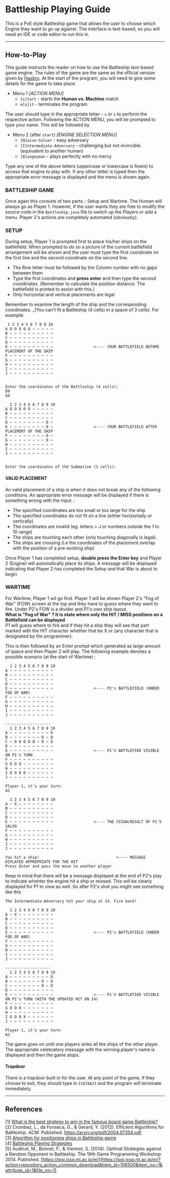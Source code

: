 # Battleship Playing Guide
This is a PvE style Battleship game that allows the user to choose which Engine they want to go up against. The interface
is text-based, so you will need an IDE or code editor to run this in. 

---
## How-to-Play
This guide instructs the reader on how to use the Battleship text-based game engine. The rules of the game are the same as the official 
version given by [Hasbro](https://www.hasbro.com/common/instruct/Battleship.pdf). At the start of the program, you will need to 
give some details for the game to take place.

* Menu 1 _[ACTION MENU]_
  * `[s]tart` - starts the **Human vs. Machine** match
  * `e[x]it` - terminates the program
  
The user should type in the appropriate letter - `s` or `x` to perform the respective action.
Following the ACTION MENU, you will be prompted to type your name. This will be followed by 

* Menu 2 (after `start`) _[ENGINE SELECTION MENU]_
  * `[N]aive-Solver` - easy adversary
  * `[I]ntermediate-Adversary` - challenging but not invincible. (equivalent to another human)
  * `[B]oogeyman` - plays perfectly with no mercy
  
Type any one of the above letters (uppercase or lowercase is finem) to access that engine to play with. If any other letter is typed then the appropriate error message is displayed and the menu is shown again. 

### BATTLESHIP GAME
Once again this consists of two parts - Setup and Wartime. The Human will always go as Player 1. However, if the user
wants they are free to modify the source code in the `Battleship.java` file to switch up the Players or add a menu.
Player 2's actions are completely automated (obviously). 

### SETUP
During setup, Player 1 is prompted first to place his/her ships on the battlefield. When prompted to do so a picture of the current 
battlefield arrangement will be shown and the user must type the first coordinate on the first line and the second coordinate on the second line.
* The Row letter must be followed by the Column number with no gaps between them
* Type the first coordinates and **press enter** and then type the second coordinates.
  (Remember to calculate the position distance. The battlefield is printed to assist with this.)
* Only horizontal and vertical placements are legal

Remember to examine the length of the ship and the corresponding coordinates. _(You can't fit a Battleship (4 cells) in a space of 3 cells).
For example:

```
 1 2 3 4 5 6 7 8 9 10 
A O O O O O ~ ~ ~ ~ ~ 
B ~ ~ ~ ~ ~ ~ ~ ~ ~ ~ 
C ~ ~ ~ ~ ~ ~ ~ ~ ~ ~ 
D ~ ~ ~ ~ ~ ~ ~ ~ ~ ~ 
E ~ ~ ~ ~ ~ ~ ~ ~ ~ ~                  <---- YOUR BATTLEFIELD BEFORE PLACEMENT OF THE SHIP
F ~ ~ ~ ~ ~ ~ ~ ~ ~ ~ 
G ~ ~ ~ ~ ~ ~ ~ ~ ~ ~ 
H ~ ~ ~ ~ ~ ~ ~ ~ ~ ~ 
I ~ ~ ~ ~ ~ ~ ~ ~ ~ ~ 
J ~ ~ ~ ~ ~ ~ ~ ~ ~ ~ 


Enter the coordinates of the Battleship (4 cells): 
D9
G9

  1 2 3 4 5 6 7 8 9 10 
A O O O O O ~ ~ ~ ~ ~ 
B ~ ~ ~ ~ ~ ~ ~ ~ ~ ~ 
C ~ ~ ~ ~ ~ ~ ~ ~ ~ ~ 
D ~ ~ ~ ~ ~ ~ ~ ~ O ~ 
E ~ ~ ~ ~ ~ ~ ~ ~ O ~                  <---- YOUR BATTLEFIELD AFTER PLACEMENT OF THE SHIP
F ~ ~ ~ ~ ~ ~ ~ ~ O ~ 
G ~ ~ ~ ~ ~ ~ ~ ~ O ~ 
H ~ ~ ~ ~ ~ ~ ~ ~ ~ ~ 
I ~ ~ ~ ~ ~ ~ ~ ~ ~ ~ 
J ~ ~ ~ ~ ~ ~ ~ ~ ~ ~ 


Enter the coordinates of the Submarine (3 cells): 

```

#### VALID PLACEMENT
An valid placement of a ship is when it does not break any of the following conditions. An appropriate error message will be displayed if there is something wrong with the input. :
* The specified coordinates are too small or too large for the ship
* The specified coordinates do not fit on a line (either horizontally or vertically) 
* The coordinates are invalid (eg. letters > J or numbers outside the 1 to 10 range)
* The ships are touching each other (only touching diagonally is legal).
* The ships are crossing (i.e the coordinates of the placement overlap with the position of a pre-existing ship) 

Once Player 1 has completed setup, **double press the Enter key** and Player 2 (Engine) will automatically place its
ships. A message will be displayed indicating that Player 2 has completed the Setup and that War is about to begin

### WARTIME
For Wartime, Player 1 wil go first. Player 1 will be shown Player 2's "Fog of War" (FOW) screen at the top and 
they have to guess where they want to fire. Under P2's FOW is a divider and P1's own ship layout.    
**What is "Fog of War" ? It is state where only the HIT / MISS positions on a Battlefield can be displayed**   
P1 will guess where to fire and if they hit a ship they will see that part marked with the HIT character whether 
that be X or (any character that is designated by the programmer). 

This is then followed by an Enter prompt which generated as large amount of space and then Player 2 will play. 
The following example denotes a possible scenario (at the start of Wartime) :



```
  1 2 3 4 5 6 7 8 9 10 
A ~ ~ ~ ~ ~ ~ ~ ~ ~ ~ 
B ~ ~ ~ ~ ~ ~ ~ ~ ~ ~ 
C ~ ~ ~ ~ ~ ~ ~ ~ ~ ~ 
D ~ ~ ~ ~ ~ ~ ~ ~ ~ ~ 
E ~ ~ ~ ~ ~ ~ ~ ~ ~ ~                  <---- P2's BATTLEFIELD (UNDER FOG OF WAR)
F ~ ~ ~ ~ ~ ~ ~ ~ ~ ~ 
G ~ ~ ~ ~ ~ ~ ~ ~ ~ ~ 
H ~ ~ ~ ~ ~ ~ ~ ~ ~ ~ 
I ~ ~ ~ ~ ~ ~ ~ ~ ~ ~ 
J ~ ~ ~ ~ ~ ~ ~ ~ ~ ~ 

--------------------
  1 2 3 4 5 6 7 8 9 10 
A ~ ~ ~ ~ ~ ~ ~ ~ ~ O 
B ~ ~ ~ ~ ~ ~ ~ O ~ O 
C ~ O O O O O ~ O ~ O 
D ~ ~ ~ ~ ~ ~ ~ ~ ~ ~ 
E ~ ~ ~ ~ ~ ~ ~ ~ ~ ~                  <---- P1'S BATTLEFIED VISIBLE ON P1's TURN
F ~ ~ ~ ~ ~ ~ ~ ~ ~ ~ 
G O O O ~ ~ ~ ~ ~ ~ ~ 
H ~ ~ ~ ~ ~ ~ ~ ~ ~ ~ 
I O O O O ~ ~ ~ ~ ~ ~ 
J ~ ~ ~ ~ ~ ~ ~ ~ ~ ~ 

Player 1, it's your turn:
A2

  1 2 3 4 5 6 7 8 9 10 
A ~ X ~ ~ ~ ~ ~ ~ ~ ~ 
B ~ ~ ~ ~ ~ ~ ~ ~ ~ ~ 
C ~ ~ ~ ~ ~ ~ ~ ~ ~ ~ 
D ~ ~ ~ ~ ~ ~ ~ ~ ~ ~ 
E ~ ~ ~ ~ ~ ~ ~ ~ ~ ~                  <---- THE VISUALRESULT OF P1'S SALVO 
F ~ ~ ~ ~ ~ ~ ~ ~ ~ ~
G ~ ~ ~ ~ ~ ~ ~ ~ ~ ~ 
H ~ ~ ~ ~ ~ ~ ~ ~ ~ ~ 
I ~ ~ ~ ~ ~ ~ ~ ~ ~ ~ 
J ~ ~ ~ ~ ~ ~ ~ ~ ~ ~ 

You hit a ship!                                  <---- MESSAGE DIPLAYED APPROPRIATE FOR THE HIT
Press Enter and pass the move to another player
```
Keep in mind that there will be a message displayed at the end of P2's play to indicate whehter the engine hit a ship or
missed. This will be clearly displayed for P1 to view as well. So after P2's shot you might see something like this 


```
The Intermediate-Adversary hit your ship at I4. Fire back!

  1 2 3 4 5 6 7 8 9 10 
A ~ X ~ ~ ~ ~ ~ ~ ~ ~ 
B ~ ~ ~ ~ ~ ~ ~ ~ ~ ~ 
C ~ ~ ~ ~ ~ ~ ~ ~ ~ ~ 
D ~ ~ ~ ~ ~ ~ ~ ~ ~ ~ 
E ~ ~ ~ ~ ~ ~ ~ ~ ~ ~                  <---- P2's BATTLEFIELD (UNDER FOG OF WAR)
F ~ ~ ~ ~ ~ ~ ~ ~ ~ ~ 
G ~ ~ ~ ~ ~ ~ ~ ~ ~ ~ 
H ~ ~ ~ ~ ~ ~ ~ ~ ~ ~ 
I ~ ~ ~ ~ ~ ~ ~ ~ ~ ~ 
J ~ ~ ~ ~ ~ ~ ~ ~ ~ ~ 

--------------------
  1 2 3 4 5 6 7 8 9 10 
A ~ ~ ~ ~ ~ ~ ~ ~ ~ O 
B ~ ~ ~ ~ ~ ~ ~ O ~ O 
C ~ ~ ~ ~ ~ ~ ~ O ~ O 
D ~ ~ ~ ~ ~ ~ ~ ~ ~ ~ 
E ~ ~ ~ ~ ~ ~ ~ ~ ~ ~                  <---- P1'S BATTLEFIED VISIBLE ON P1's TURN (WITH THE UPDATED HIT ON I4) 
F ~ ~ ~ ~ ~ ~ ~ ~ ~ ~
G O O O ~ ~ ~ ~ ~ ~ ~ 
H ~ ~ ~ ~ ~ ~ ~ ~ ~ ~ 
I O O O X ~ ~ ~ ~ ~ ~ 
J ~ ~ ~ ~ ~ ~ ~ ~ ~ ~ 

Player 1, it's your turn:
A3
```

The game goes on until one players sinks all the ships of the other player. The appropriate celebratory message with 
the winning player's name is displayed and then the game stops.

#### Trapdoor
There is a trapdoor built in for the user. At any point of the game, if they choose to exit, they should type in `2187AA23`
and the program will terminate immediately.

---

## References 
[1] [What is the best strategy to win in the famous board game Battleship?](https://www.quora.com/What-is-the-best-strategy-to-win-in-the-famous-board-game-Battleship)  
[2] Crombez, L., da Fonseca, G., & Gerard, Y. (2012). Efficient Algorithms for Battleship. _ACM_. Published. https://arxiv.org/pdf/2004.07354.pdf  
[3] [Algorithm for positioning ships in Battleship game](https://stackoverflow.com/questions/10842571/algorithm-for-positioning-ships-in-battleship-game)  
[4] [Battleship Playing Strategies](https://datagenetics.com/blog/december32011/index.html)  
[5] Audinot, M., Bonnet, F., & Viennot, S. (2014). Optimal Strategies against a Random Opponent in Battleship. The 19th Game Programming Workshop 2014. Published. [https://ipsj.ixsq.nii.ac.jp/ej/](https://ipsj.ixsq.nii.ac.jp/ej/?action=repository_action_common_download&item_id=106500&item_no=1&attribute_id=1&file_no=1)
